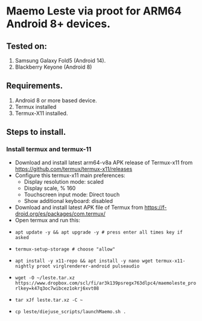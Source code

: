# Maemo Leste via proot for ARM64 Android 8+ devices.
## Tested on:
1. Samsung Galaxy Fold5 (Android 14).
2. Blackberry Keyone (Android 8)
## Requirements.
1. Android 8 or more based device.
2. Termux installed 
3. Termux-X11 installed.
## Steps to install.
### Install termux and termux-11
- Download and install latest arm64-v8a APK release of Termux-x11 from https://github.com/termux/termux-x11/releases
- Configure this termux-x11 main preferences:
  - Display resolution mode: scaled
  - Display scale, % 160
  - Touchscreen input mode: Direct touch
  - Show additional keyboard: disabled    
- Download and install latest APK file of Termux from https://f-droid.org/es/packages/com.termux/
- Open termux and run this:
-     apt update -y && apt upgrade -y # press enter all times key if asked
-     termux-setup-storage # choose "allow"
-     apt install -y x11-repo && apt install -y nano wget termux-x11-nightly proot virglrenderer-android pulseaudio
-     wget -O ~/leste.tar.xz https://www.dropbox.com/scl/fi/ar3k139psregx763dlpc4/maemoleste_proot_arm64_diejuse_v1.tar.xz?rlkey=k47q3oc7wibcez1okrj6xvt08
-     tar xJf leste.tar.xz -C ~
-     cp leste/diejuse_scripts/launchMaemo.sh .
  


